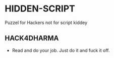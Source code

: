 # HIDDEN-SCRIPT
Puzzel for Hackers not for script kiddey

## HACK4DHARMA
- Read and do your job. Just do it and fuck it off.
